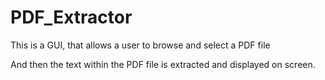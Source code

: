 # PDF_Extractor

This is a GUI, that allows a user to browse and select a PDF file

And then the text within the PDF file is extracted and displayed on screen.
